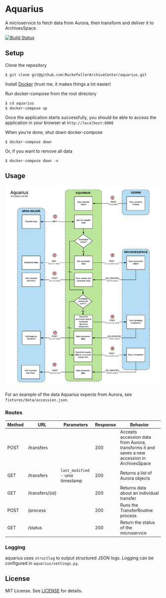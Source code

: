 # Aquarius

A microservice to fetch data from Aurora, then transform and deliver it to ArchivesSpace.

[![Build Status](https://travis-ci.org/RockefellerArchiveCenter/aquarius.svg?branch=master)](https://travis-ci.org/RockefellerArchiveCenter/aquarius)

## Setup

Clone the repository

    $ git clone git@github.com:RockefellerArchiveCenter/aquarius.git

Install [Docker](https://store.docker.com/search?type=edition&offering=community) (trust me, it makes things a lot easier)

Run docker-compose from the root directory

    $ cd aquarius
    $ docker-compose up

Once the application starts successfully, you should be able to access the application in your browser at `http://localhost:8000`

When you're done, shut down docker-compose

    $ docker-compose down

Or, if you want to remove all data

    $ docker-compose down -v


## Usage

![Accession Routine diagram](transformer.png)

For an example of the data Aquarius expects from Aurora, see `fixtures/data/accession.json`.


### Routes

| Method | URL | Parameters | Response  | Behavior  |
|--------|-----|---|---|---|
|POST|/transfers| |200|Accepts accession data from Aurora, transforms it and saves a new accession in ArchivesSpace|
|GET|/transfers|`last_modified` - unix timestamp |200|Returns a list of Aurora objects|
|GET|/transfers/{id}| |200|Returns data about an individual transfer|
|POST|/process| |200|Runs the TransferRoutine process|
|GET|/status||200|Return the status of the microservice


### Logging

aquarius uses `structlog` to output structured JSON logs. Logging can be configured in `aquarius/settings.py`.


## License

MIT License. See [LICENSE](LICENSE) for details.

